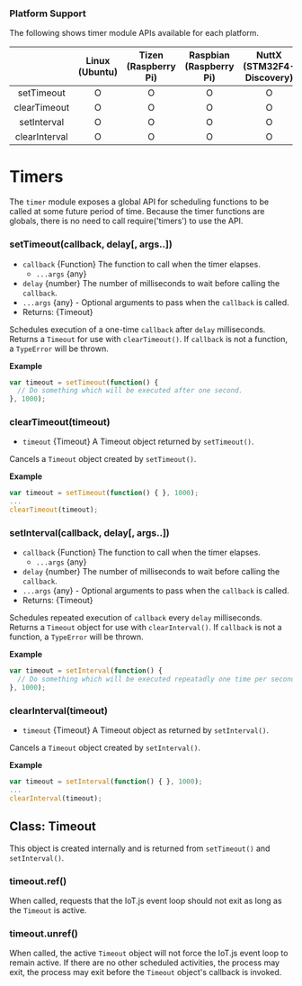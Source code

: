 ### Platform Support

The following shows timer module APIs available for each platform.

|  | Linux<br/>(Ubuntu) | Tizen<br/>(Raspberry Pi) | Raspbian<br/>(Raspberry Pi) | NuttX<br/>(STM32F4-Discovery) | TizenRT<br/>(Artik053) |
| :---: | :---: | :---: | :---: | :---: | :---: |
| setTimeout | O | O | O | O | O |
| clearTimeout | O | O | O | O | O |
| setInterval | O | O | O | O | O |
| clearInterval | O | O | O | O | O |


# Timers

The `timer` module exposes a global API for scheduling functions to be called at some future period of time. Because the timer functions are globals, there is no need to call require('timers') to use the API.


### setTimeout(callback, delay[, args..])

* `callback` {Function} The function to call when the timer elapses.
  * `...args` {any}
* `delay` {number} The number of milliseconds to wait before calling the `callback`.
* `...args` {any} - Optional arguments to pass when the `callback` is called.
* Returns: {Timeout}

Schedules execution of a one-time `callback` after `delay` milliseconds. Returns a `Timeout` for use with `clearTimeout()`. If `callback` is not a function, a `TypeError` will be thrown.

**Example**

```js
var timeout = setTimeout(function() {
  // Do something which will be executed after one second.
}, 1000);
```

### clearTimeout(timeout)

* `timeout` {Timeout} A Timeout object returned by `setTimeout()`.

Cancels a `Timeout` object created by `setTimeout()`.

**Example**

```js
var timeout = setTimeout(function() { }, 1000);
...
clearTimeout(timeout);
```

### setInterval(callback, delay[, args..])
* `callback` {Function} The function to call when the timer elapses.
  * `...args` {any}
* `delay` {number} The number of milliseconds to wait before calling the `callback`.
* `...args` {any} - Optional arguments to pass when the `callback` is called.
* Returns: {Timeout}

Schedules repeated execution of `callback` every `delay` milliseconds. Returns a `Timeout` object for use with `clearInterval()`. If `callback` is not a function, a `TypeError` will be thrown.

**Example**

```js
var timeout = setInterval(function() {
  // Do something which will be executed repeatadly one time per second.
}, 1000);
```

### clearInterval(timeout)

* `timeout` {Timeout} A Timeout object as returned by `setInterval()`.

Cancels a `Timeout` object created by `setInterval()`.

**Example**

```js
var timeout = setInterval(function() { }, 1000);
...
clearInterval(timeout);
```

## Class: Timeout

This object is created internally and is returned from `setTimeout()` and `setInterval()`.


### timeout.ref()

When called, requests that the IoT.js event loop should not exit as long as the `Timeout` is active.

### timeout.unref()

When called, the active `Timeout` object will not force the IoT.js event loop to remain active. If there are no other scheduled activities, the process may exit, the process may exit before the `Timeout` object's callback is invoked.
